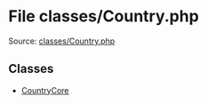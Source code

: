 File classes/Country.php
=========

Source: [classes/Country.php](https://github.com/PrestaShop/PrestaShop/blob/1.6.0.14/classes/Country.php)


Classes
-------

* [CountryCore](class.CountryCore.md)

